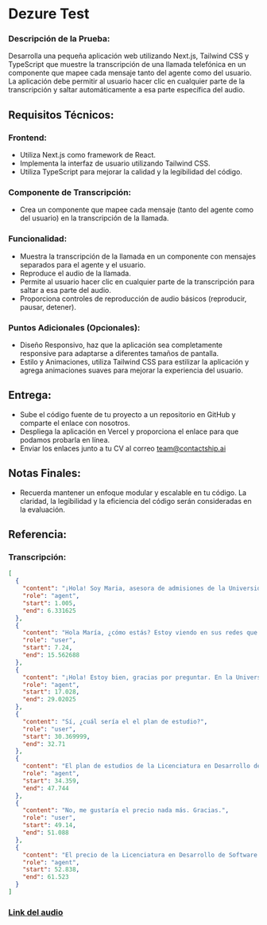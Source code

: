 # Dezure Test

### Descripción de la Prueba:

Desarrolla una pequeña aplicación web utilizando Next.js, Tailwind CSS y TypeScript que muestre la transcripción de una llamada telefónica en un componente que mapee cada mensaje tanto del agente como del usuario. La aplicación debe permitir al usuario hacer clic en cualquier parte de la transcripción y saltar automáticamente a esa parte específica del audio.

## Requisitos Técnicos:

### Frontend:

- Utiliza Next.js como framework de React.
- Implementa la interfaz de usuario utilizando Tailwind CSS.
- Utiliza TypeScript para mejorar la calidad y la legibilidad del código.

### Componente de Transcripción:

- Crea un componente que mapee cada mensaje (tanto del agente como del usuario) en la transcripción de la llamada.

### Funcionalidad:

- Muestra la transcripción de la llamada en un componente con mensajes separados para el agente y el usuario.
- Reproduce el audio de la llamada.
- Permite al usuario hacer clic en cualquier parte de la transcripción para saltar a esa parte del audio.
- Proporciona controles de reproducción de audio básicos (reproducir, pausar, detener).

### Puntos Adicionales (Opcionales):

- Diseño Responsivo, haz que la aplicación sea completamente responsive para adaptarse a diferentes tamaños de pantalla.
- Estilo y Animaciones, utiliza Tailwind CSS para estilizar la aplicación y agrega animaciones suaves para mejorar la experiencia del usuario.

## Entrega:

- Sube el código fuente de tu proyecto a un repositorio en GitHub y comparte el enlace con nosotros.
- Despliega la aplicación en Vercel y proporciona el enlace para que podamos probarla en línea.
- Enviar los enlaces junto a tu CV al correo team@contactship.ai

## Notas Finales:

- Recuerda mantener un enfoque modular y escalable en tu código.
  La claridad, la legibilidad y la eficiencia del código serán consideradas en la evaluación.

## Referencia:

### Transcripción:

```JSON
[
  {
    "content": "¡Hola! Soy Maria, asesora de admisiones de la Universidad Online. ¿En qué puedo ayudarte hoy?",
    "role": "agent",
    "start": 1.005,
    "end": 6.331625
  },
  {
    "content": "Hola María, ¿cómo estás? Estoy viendo en sus redes que estaban mostrando algunas licenciaturas, algo que tenga que ver con tecnología o podría contar un poquito más.",
    "role": "user",
    "start": 7.24,
    "end": 15.562688
  },
  {
    "content": "¡Hola! Estoy bien, gracias por preguntar. En la Universidad Online ofrecemos la Licenciatura en Desarrollo de Software, una excelente opción relacionada con tecnología. ¿Te gustaría saber más detalles sobre este programa?",
    "role": "agent",
    "start": 17.028,
    "end": 29.02025
  },
  {
    "content": "Sí, ¿cuál sería el el plan de estudio?",
    "role": "user",
    "start": 30.369999,
    "end": 32.71
  },
  {
    "content": "El plan de estudios de la Licenciatura en Desarrollo de Software incluye materias como programación, diseño web, bases de datos y desarrollo de aplicaciones. ¿Te gustaría conocer más detalles sobre las asignaturas y duración del programa?",
    "role": "agent",
    "start": 34.359,
    "end": 47.744
  },
  {
    "content": "No, me gustaría el precio nada más. Gracias.",
    "role": "user",
    "start": 49.14,
    "end": 51.088
  },
  {
    "content": "El precio de la Licenciatura en Desarrollo de Software es de 36 mensualidades de dos mil ochocientos pesos mexicanos. ¿Te gustaría saber más sobre los",
    "role": "agent",
    "start": 52.838,
    "end": 61.523
  }
]
```

### [Link del audio](https://drive.google.com/file/d/1hZv0jO9QVLWPkpr0f2vt0oik22muwUtX/view?usp=sharing)
